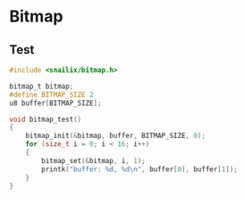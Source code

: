 <!--
 * @Author: Lettle && 1071445082@qq.com
 * @Date: 2025-10-31 00:25:14
 * @LastEditors: Lettle && 1071445082@qq.com
 * @LastEditTime: 2025-11-01 10:23:24
 * @Copyright: MIT License
 * @Description: 
-->
# Bitmap

## Test

```c
#include <snailix/bitmap.h>

bitmap_t bitmap;
#define BITMAP_SIZE 2
u8 buffer[BITMAP_SIZE];

void bitmap_test()
{
    bitmap_init(&bitmap, buffer, BITMAP_SIZE, 0);
    for (size_t i = 0; i < 16; i++)
    {
        bitmap_set(&bitmap, i, 1);
        printk("buffer: %d, %d\n", buffer[0], buffer[1]);
    }
}
```